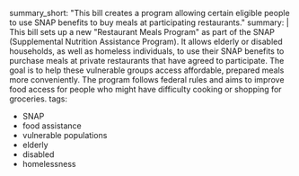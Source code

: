 summary_short: "This bill creates a program allowing certain eligible people to use SNAP benefits to buy meals at participating restaurants."
summary: |
  This bill sets up a new "Restaurant Meals Program" as part of the SNAP (Supplemental Nutrition Assistance Program). It allows elderly or disabled households, as well as homeless individuals, to use their SNAP benefits to purchase meals at private restaurants that have agreed to participate. The goal is to help these vulnerable groups access affordable, prepared meals more conveniently. The program follows federal rules and aims to improve food access for people who might have difficulty cooking or shopping for groceries.
tags:
  - SNAP
  - food assistance
  - vulnerable populations
  - elderly
  - disabled
  - homelessness
